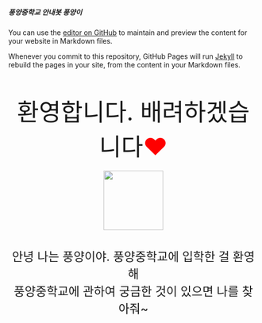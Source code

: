 ##### 풍양중학교 안내봇 풍양이

You can use the [editor on GitHub](https://github.com/choims8987/pyhelper/edit/gh-pages/index.md) to maintain and preview the content for your website in Markdown files.

Whenever you commit to this repository, GitHub Pages will run [Jekyll](https://jekyllrb.com/) to rebuild the pages in your site, from the content in your Markdown files.

<br>
<br>
<center><font size=10>환영합니다. 배려하겠습니다<font color="red">♥</font></font></center>
<br>
<center><img src="https://user-images.githubusercontent.com/80456991/118447827-3163cc00-b72c-11eb-81dc-14e0351dd393.png" width=120></center>
<br>
<br>



<center><font size=5>안녕 나는 풍양이야. 풍양중학교에 입학한 걸 환영해</font></center>
  <center><font size=5> 풍양중학교에 관하여 궁금한 것이 있으면 나를 찾아줘~</font></center>



